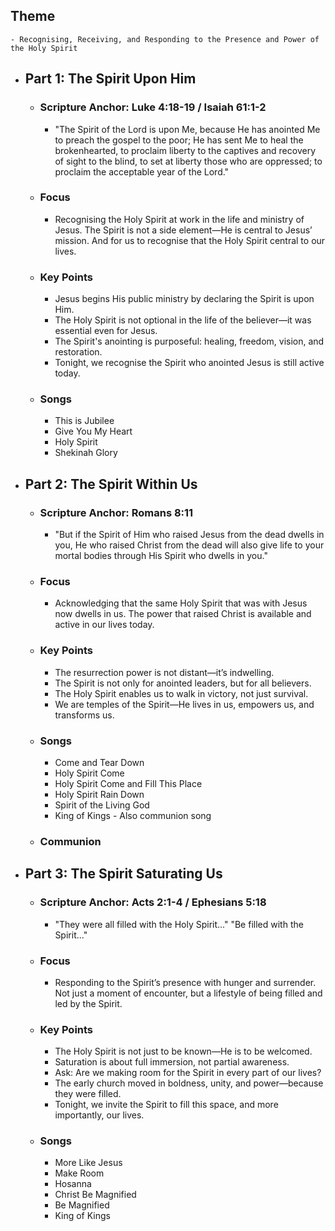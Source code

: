 ## Theme
	- Recognising, Receiving, and Responding to the Presence and Power of the Holy Spirit
- ## Part 1: The Spirit Upon Him
	- ### Scripture Anchor: Luke 4:18-19 / Isaiah 61:1-2
		- "The Spirit of the Lord is upon Me, because He has anointed Me to preach the gospel to the poor; He has sent Me to heal the brokenhearted, to proclaim liberty to the captives and recovery of sight to the blind, to set at liberty those who are oppressed; to proclaim the acceptable year of the Lord."
	- ### Focus
		- Recognising the Holy Spirit at work in the life and ministry of Jesus. The Spirit is not a side element—He is central to Jesus’ mission. And for us to recognise that the Holy Spirit central to our lives.
	- ### Key Points
		- Jesus begins His public ministry by declaring the Spirit is upon Him.
		- The Holy Spirit is not optional in the life of the believer—it was essential even for Jesus.
		- The Spirit's anointing is purposeful: healing, freedom, vision, and restoration.
		- Tonight, we recognise the Spirit who anointed Jesus is still active today.
	- ### Songs
		- This is Jubilee
		- Give You My Heart
		- Holy Spirit
		- Shekinah Glory
- ## Part 2: The Spirit Within Us
	- ### Scripture Anchor: Romans 8:11
		- "But if the Spirit of Him who raised Jesus from the dead dwells in you, He who raised Christ from the dead will also give life to your mortal bodies through His Spirit who dwells in you."
	- ### Focus
		- Acknowledging that the same Holy Spirit that was with Jesus now dwells in us. The power that raised Christ is available and active in our lives today.
	- ### Key Points
		- The resurrection power is not distant—it’s indwelling.
		- The Spirit is not only for anointed leaders, but for all believers.
		- The Holy Spirit enables us to walk in victory, not just survival.
		- We are temples of the Spirit—He lives in us, empowers us, and transforms us.
	- ### Songs
		- Come and Tear Down
		- Holy Spirit Come
		- Holy Spirit Come and Fill This Place
		- Holy Spirit Rain Down
		- Spirit of the Living God
		- King of Kings - Also communion song
	- ### Communion
- ## Part 3: The Spirit Saturating Us
	- ### Scripture Anchor: Acts 2:1-4 / Ephesians 5:18
		- "They were all filled with the Holy Spirit..." "Be filled with the Spirit..."
	- ### Focus
		- Responding to the Spirit’s presence with hunger and surrender. Not just a moment of encounter, but a lifestyle of being filled and led by the Spirit.
	- ### Key Points
		- The Holy Spirit is not just to be known—He is to be welcomed.
		- Saturation is about full immersion, not partial awareness.
		- Ask: Are we making room for the Spirit in every part of our lives?
		- The early church moved in boldness, unity, and power—because they were filled.
		- Tonight, we invite the Spirit to fill this space, and more importantly, our lives.
	- ### Songs
		- More Like Jesus
		- Make Room
		- Hosanna
		- Christ Be Magnified
		- Be Magnified
		- King of Kings